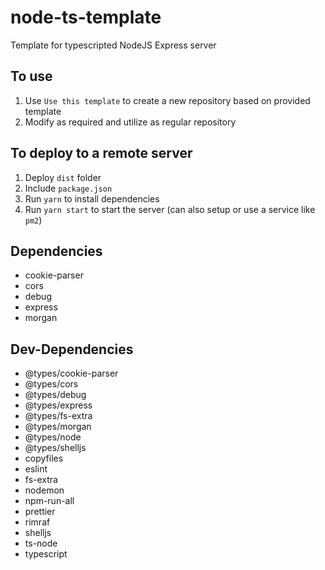 # node-ts-template
Template for typescripted NodeJS Express server

## To use
1. Use `Use this template` to create a new repository based on provided template
2. Modify as required and utilize as regular repository

## To deploy to a remote server
1. Deploy `dist` folder
2. Include `package.json`
3. Run `yarn` to install dependencies
4. Run `yarn start` to start the server (can also setup or use a service like `pm2`)

## Dependencies
- cookie-parser
- cors
- debug
- express
- morgan

## Dev-Dependencies
- @types/cookie-parser
- @types/cors
- @types/debug
- @types/express
- @types/fs-extra
- @types/morgan
- @types/node
- @types/shelljs
- copyfiles
- eslint
- fs-extra
- nodemon
- npm-run-all
- prettier
- rimraf
- shelljs
- ts-node
- typescript
